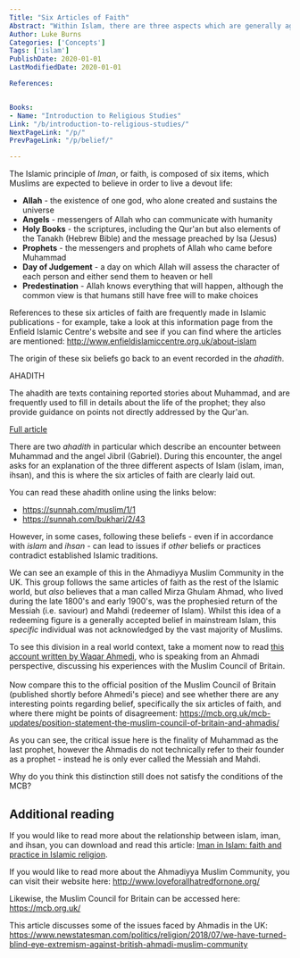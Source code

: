 ```yaml
---
Title: "Six Articles of Faith"
Abstract: "Within Islam, there are three aspects which are generally agreed upon - these are islam (submission), iman (faith), and ihsan (perfection). In this article, we're going to focus on iman and see how it is understood in relation to Islam as a religious tradition, but it's clear from this threefold division that faith by itself isn't the whole story."
Author: Luke Burns
Categories: ['Concepts']
Tags: ['islam']
PublishDate: 2020-01-01
LastModifiedDate: 2020-01-01

References:


Books:
- Name: "Introduction to Religious Studies"
Link: "/b/introduction-to-religious-studies/"
NextPageLink: "/p/"
PrevPageLink: "/p/belief/"

---
```


The Islamic principle of *Iman*, or faith, is composed of six items, which Muslims are expected to believe in order to live a devout life:

* **Allah** - the existence of one god, who alone created and sustains the universe
* **Angels** - messengers of Allah who can communicate with humanity
* **Holy Books** - the scriptures, including the Qur'an but also elements of the Tanakh (Hebrew Bible) and the message preached by Isa (Jesus)
* **Prophets** - the messengers and prophets of Allah who came before Muhammad
* **Day of Judgement** - a day on which Allah will assess the character of each person and either send them to heaven or hell
* **Predestination** - Allah knows everything that will happen, although the common view is that humans still have free will to make choices

References to these six articles of faith are frequently made in Islamic publications - for example, take a look at this information page from the Enfield Islamic Centre's website and see if you can find where the articles are mentioned: http://www.enfieldislamiccentre.org.uk/about-islam

The origin of these six beliefs go back to an event recorded in the *ahadith*.

<div class="card ocrs-definition">
  <div class="card-content">
    <p class="title">
      AHADITH
    </p>
    <p class="subtitle">
      The ahadith are texts containing reported stories about Muhammad, and are frequently used to fill in details about the life of the prophet; they also provide guidance on points not directly addressed by the Qur'an.
    </p>
    <p class="subtitle">
      <a href="/p/ahadith/">Full article</a>
    </p>
  </div>
</div>

There are two *ahadith* in particular which describe an encounter between Muhammad and the angel Jibril (Gabriel). During this encounter, the angel asks for an explanation of the three different aspects of Islam (islam, iman, ihsan), and this is where the six articles of faith are clearly laid out.

You can read these ahadith online using the links below:

* https://sunnah.com/muslim/1/1
* https://sunnah.com/bukhari/2/43

However, in some cases, following these beliefs - even if in accordance with *islam* and *ihsan* - can lead to issues if *other* beliefs or practices contradict established Islamic traditions.

We can see an example of this in the Ahmadiyya Muslim Community in the UK. This group follows the same articles of faith as the rest of the Islamic world, but *also* believes that a man called Mirza Ghulam Ahmad, who lived during the late 1800's and early 1900's, was the prophesied return of the Messiah (i.e. saviour) and Mahdi (redeemer of Islam). Whilst this idea of a redeeming figure is a generally accepted belief in mainstream Islam, this *specific* individual was not acknowledged by the vast majority of Muslims.

<div class="card ocrs-activity">
  <div class="card-content">
    <p class="content">
        To see this division in a real world context, take a moment now to read <a href="http://www.loveforallhatredfornone.org/the-muslim-council-of-britain-has-officially-decided-im-not-islamic-enough-but-i-never-did-anything-wrong/" target="_blank">this account written by Waqar Ahmedi</a>, who is speaking from an Ahmadi perspective, discussing his experiences with the Muslim Council of Britain.<br><br>Now compare this to the official position of the Muslim Council of Britain (published shortly before Ahmedi's piece) and see whether there are any interesting points regarding belief, specifically the six articles of faith, and where there might be points of disagreement: <a href="https://mcb.org.uk/mcb-updates/position-statement-the-muslim-council-of-britain-and-ahmadis/" target="_top">https://mcb.org.uk/mcb-updates/position-statement-the-muslim-council-of-britain-and-ahmadis/</a>
    </p>
  </div>
</div>

As you can see, the critical issue here is the finality of Muhammad as the last prophet, however the Ahmadis do not technically refer to their founder as a prophet - instead he is only ever called the Messiah and Mahdi.

<div class="card ocrs-activity">
  <div class="card-content">
    <p class="content">
        Why do you think this distinction still does not satisfy the conditions of the MCB?
    </p>
  </div>
</div>

## Additional reading

If you would like to read more about the relationship between islam, iman, and ihsan, you can download and read this article: <a href="https://oc-rs.org/files/Burns-Iman-in-Islam-2018.pdf" target="_BLANK">Iman in Islam: faith and practice in Islamic religion</a>.

If you would like to read more about the Ahmadiyya Muslim Community, you can visit their website here: http://www.loveforallhatredfornone.org/

Likewise, the Muslim Council for Britain can be accessed here: https://mcb.org.uk/

This article discusses some of the issues faced by Ahmadis in the UK: <a href="https://www.newstatesman.com/politics/religion/2018/07/we-have-turned-blind-eye-extremism-against-british-ahmadi-muslim-community" target="_blank">https://www.newstatesman.com/politics/religion/2018/07/we-have-turned-blind-eye-extremism-against-british-ahmadi-muslim-community